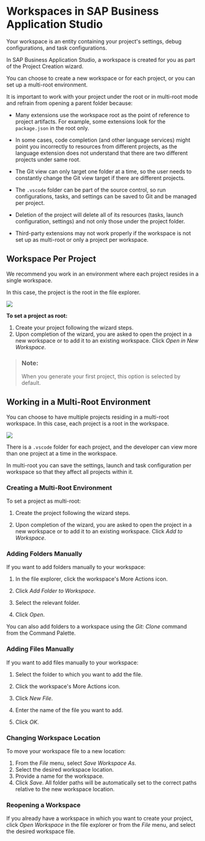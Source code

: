 <!-- loio0919ce1ca4a342628e49c0f5e9c8cdcf -->

# Workspaces in SAP Business Application Studio

Your workspace is an entity containing your project's settings, debug configurations, and task configurations.



In SAP Business Application Studio, a workspace is created for you as part of the Project Creation wizard.

You can choose to create a new workspace or for each project, or you can set up a multi-root environment.

It is important to work with your project under the root or in multi-root mode and refrain from opening a parent folder because:

-   Many extensions use the workspace root as the point of reference to project artifacts. For example, some extensions look for the `package.json` in the root only.

-   In some cases, code completion \(and other language services\) might point you incorrectly to resources from different projects, as the language extension does not understand that there are two different projects under same root.

-   The Git view can only target one folder at a time, so the user needs to constantly change the Git view target if there are different projects.

-   The `.vscode` folder can be part of the source control, so run configurations, tasks, and settings can be saved to Git and be managed per project.

-   Deletion of the project will delete all of its resources \(tasks, launch configuration, settings\) and not only those under the project folder.

-   Third-party extensions may not work properly if the workspace is not set up as multi-root or only a project per workspace.




<a name="loio0919ce1ca4a342628e49c0f5e9c8cdcf__section_vxm_hkd_4nb"/>

## Workspace Per Project

We recommend you work in an environment where each project resides in a single workspace.

In this case, the project is the root in the file explorer.

![](images/single_root_workspace_4c04387.png)

**To set a project as root:**

1.  Create your project following the wizard steps.
2.  Upon completion of the wizard, you are asked to open the project in a new workspace or to add it to an existing workspace. Click *Open in New Workspace*.

> ### Note:  
> When you generate your first project, this option is selected by default.



<a name="loio0919ce1ca4a342628e49c0f5e9c8cdcf__section_ucq_hkd_4nb"/>

## Working in a Multi-Root Environment

You can choose to have multiple projects residing in a multi-root workspace. In this case, each project is a root in the workspace.

![](images/multi-root_workspace_29195c4.png)

There is a `.vscode` folder for each project, and the developer can view more than one project at a time in the workspace.

In multi-root you can save the settings, launch and task configuration per workspace so that they affect all projects within it.



### Creating a Multi-Root Environment

To set a project as multi-root:

1.  Create the project following the wizard steps.

2.  Upon completion of the wizard, you are asked to open the project in a new workspace or to add it to an existing workspace. Click *Add to Workspace*.



### Adding Folders Manually

If you want to add folders manually to your workspace:

1.  In the file explorer, click the workspace's More Actions icon.

     

2.  Click *Add Folder to Workspace*.
3.  Select the relevant folder.
4.  Click *Open*.

You can also add folders to a workspace using the *Git: Clone* command from the Command Palette.



### Adding Files Manually

If you want to add files manually to your workspace:

1.  Select the folder to which you want to add the file.
2.  Click the workspace's More Actions icon.

     

3.  Click *New File*.
4.  Enter the name of the file you want to add.
5.  Click *OK*.



### Changing Workspace Location

To move your workspace file to a new location:

1.  From the *File* menu, select *Save Workspace As*.
2.  Select the desired workspace location.
3.  Provide a name for the workspace.
4.  Click *Save*. All folder paths will be automatically set to the correct paths relative to the new workspace location.





### Reopening a Workspace

If you already have a workspace in which you want to create your project, click *Open Workspace* in the file explorer or from the *File* menu, and select the desired workspace file.

